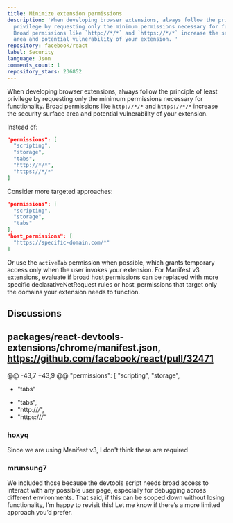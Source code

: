 ```yaml
---
title: Minimize extension permissions
description: 'When developing browser extensions, always follow the principle of least
  privilege by requesting only the minimum permissions necessary for functionality.
  Broad permissions like `http://*/*` and `https://*/*` increase the security surface
  area and potential vulnerability of your extension. '
repository: facebook/react
label: Security
language: Json
comments_count: 1
repository_stars: 236852
---
```


When developing browser extensions, always follow the principle of least privilege by requesting only the minimum permissions necessary for functionality. Broad permissions like `http://*/*` and `https://*/*` increase the security surface area and potential vulnerability of your extension. 

Instead of:
```json
"permissions": [
  "scripting",
  "storage",
  "tabs",
  "http://*/*",
  "https://*/*"
]
```

Consider more targeted approaches:
```json
"permissions": [
  "scripting",
  "storage",
  "tabs"
],
"host_permissions": [
  "https://specific-domain.com/*"
]
```

Or use the `activeTab` permission when possible, which grants temporary access only when the user invokes your extension. For Manifest v3 extensions, evaluate if broad host permissions can be replaced with more specific declarativeNetRequest rules or host_permissions that target only the domains your extension needs to function.

## Discussions

## packages/react-devtools-extensions/chrome/manifest.json, https://github.com/facebook/react/pull/32471

@@ -43,7 +43,9 @@
   "permissions": [
     "scripting",
     "storage",
-    "tabs"
+    "tabs",
+    "http://*/*",
+    "https://*/*"

### hoxyq

Since we are using Manifest v3, I don't think these are required

### mrunsung7

We included those  because the devtools script needs broad access to interact with any possible user page, especially for debugging across different environments. That said, if this can be scoped down without losing functionality, I’m happy to revisit this! Let me know if there’s a more limited approach you’d prefer.

